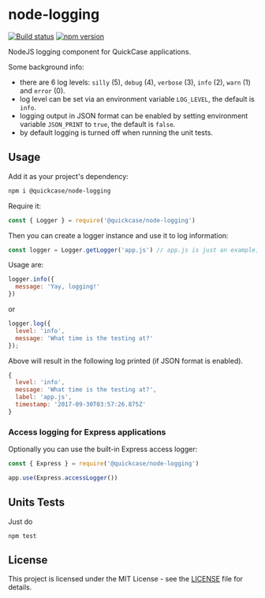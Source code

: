 # node-logging

[![Build status](https://github.com/quickcase/node-logging/workflows/check-main/badge.svg)](https://github.com/quickcase/node-logging/actions)
[![npm version](https://badge.fury.io/js/%40quickcase%2Fnode-logging.svg)](https://badge.fury.io/js/%40quickcase%2Fnode-logging)

NodeJS logging component for QuickCase applications.

Some background info:
* there are 6 log levels: `silly` (5), `debug` (4), `verbose` (3), `info` (2), `warn` (1) and `error` (0).
* log level can be set via an environment variable `LOG_LEVEL`, the default is `info`.
* logging output in JSON format can be enabled by setting environment variable `JSON_PRINT` to `true`, the default is `false`.
* by default logging is turned off when running the unit tests.

## Usage

Add it as your project's dependency:

```bash
npm i @quickcase/node-logging
```

Require it:

```javascript
const { Logger } = require('@quickcase/node-logging')
```

Then you can create a logger instance and use it to log information:

```javascript
const logger = Logger.getLogger('app.js') // app.js is just an example, can be anything that's meaningful to you
```

Usage are:

```javascript
logger.info({
  message: 'Yay, logging!'
})
```

or

```javascript
logger.log({
  level: 'info',
  message: 'What time is the testing at?'
});
```

Above will result in the following log printed (if JSON format is enabled).

```javascript
{
  level: 'info',
  message: 'What time is the testing at?',
  label: 'app.js',
  timestamp: '2017-09-30T03:57:26.875Z'
}
```

### Access logging for Express applications

Optionally you can use the built-in Express access logger:

```javascript
const { Express } = require('@quickcase/node-logging')

app.use(Express.accessLogger())
```

## Units Tests

Just do

```
npm test
```

## License

This project is licensed under the MIT License - see the [LICENSE](LICENSE.md) file for details.
